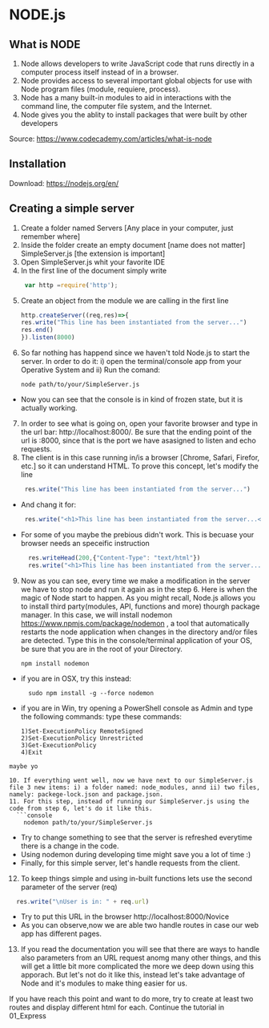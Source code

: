 
# NODE.js
## What is NODE

1. Node allows developers to write JavaScript code that runs directly in a computer process itself instead of in a browser.
2. Node provides access to several important global objects for use with Node program files (module, requiere, process).
3. Node has a many built-in modules to aid in interactions with the command line, the computer file system, and the Internet.
4. Node gives you the ablity to install packages that were built by other developers

Source: <https://www.codecademy.com/articles/what-is-node>

## Installation 
Download: <https://nodejs.org/en/>

## Creating a simple server
1. Create a folder named Servers [Any place in your computer, just remember where]
2. Inside the folder create an empty document [name does not matter] SimpleServer.js [the extension is important]
3. Open SimpleServer.js whit your favorite IDE
4. In the first line of the document simply write
    ```javascript
     var http =require('http');
    ```
5. Create an object from the module we are calling in the first line 
    ```javascript
    http.createServer((req,res)=>{
    res.write("This line has been instantiated from the server...")
    res.end()
    }).listen(8000)
    ```
6. So far nothing has happend since we haven't told Node.js to start the server. In order to do it: i) open the terminal/console app from your Operative System and ii) Run the comand:
    ```console
    node path/to/your/SimpleServer.js
    ```
- Now you can see that the console is in kind of frozen state, but it is actually working.
7. In order to see what is going on, open your favorite browser and type in the url bar: http://localhost:8000/. Be sure that the ending point of the url is :8000, since that is the port we have asasigned to listen and echo requests.
8. The client is in this case running in/is a browser [Chrome,  Safari, Firefor,  etc.] so it can understand HTML. To prove this concept, let's modify the line
   ```javascript
    res.write("This line has been instantiated from the server...")
    ```
- And chang it for:
   ```javascript
    res.write("<h1>This line has been instantiated from the server...</h1>")
    ```
- For some of you maybe the prebious didn't work. This is becuase your browser needs an speceific instruction
  ```javascript
    res.writeHead(200,{"Content-Type": "text/html"})
    res.write("<h1>This line has been instantiated from the server...</h1>")
    ```
9.  Now as you can see, every time we make a modification in the server we have to stop node and run it again as in the step 6. Here is when the magic of Node start to happen. As  you might recall, Node.js allows you to install third party(modules, API, functions and more) thourgh package manager. In this case, we will install nodemon <https://www.npmjs.com/package/nodemon> , a tool that automatically restarts the node application when changes in the directory and/or files are detected. Type this in the console/terminal application of your OS, be sure that you are in the root of your Directory.
    ```console
    npm install nodemon
    ```
- if you are in OSX, try this instead:
  ```console
    sudo npm install -g --force nodemon
  ```
- if you are in Win, try opening a PowerShell console as Admin and type the following commands:
type these commands:
  ```console
  1)Set-ExecutionPolicy RemoteSigned
  2)Set-ExecutionPolicy Unrestricted
  3)Get-ExecutionPolicy
  4)Exit
```
maybe yo

10. If everything went well, now we have next to our SimpleServer.js file 3 new items: i) a folder named: node_modules, annd ii) two files, namely: packege-lock.json and package.json. 
11. For this step, instead of running our SimpleServer.js using the code from step 6, let's do it like this. 
  ```console
    nodemon path/to/your/SimpleServer.js
  ```
- Try to change something to see that the server is refreshed everytime there is a change  in the code.
- Using nodemon during developing time might save you a lot of time :)
- Finally, for this simple server, let's handle requests from the client.
12. To keep things simple and using in-built functions lets use the second parameter of the server (req)
  ```javascript
    res.write("\nUser is in: " + req.url)
  ```
- Try to put this URL in the browser http://localhost:8000/Novice
- As you can observe,now we are able two handle routes in case our web app has different pages.
13. If you read the documentation you will see that there are ways to handle also parameters from an URL request anomg many other things, and this will get a little bit more complicated the more we deep down using this apporach. But let's not do it like this, instead let's take advantage of Node and it's modules to make thing easier for us. 

If you have reach this point and want to do more, try to create at least two routes and display different html for each.
Continue the tutorial in 01_Express 
